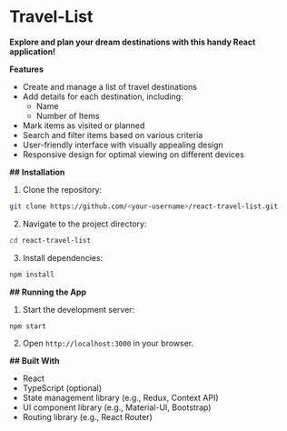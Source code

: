 # Travel-List

**Explore and plan your dream destinations with this handy React application!**

**Features**

- Create and manage a list of travel destinations
- Add details for each destination, including:
    - Name
    - Number of Items
- Mark items as visited or planned
- Search and filter items based on various criteria
- User-friendly interface with visually appealing design
- Responsive design for optimal viewing on different devices

**## Installation**

1. Clone the repository:

```bash
git clone https://github.com/<your-username>/react-travel-list.git
```

2. Navigate to the project directory:

```bash
cd react-travel-list
```

3. Install dependencies:

```bash
npm install
```

**## Running the App**

1. Start the development server:

```bash
npm start
```

2. Open `http://localhost:3000` in your browser.

**## Built With**

- React
- TypeScript (optional)
- State management library (e.g., Redux, Context API)
- UI component library (e.g., Material-UI, Bootstrap)
- Routing library (e.g., React Router)
